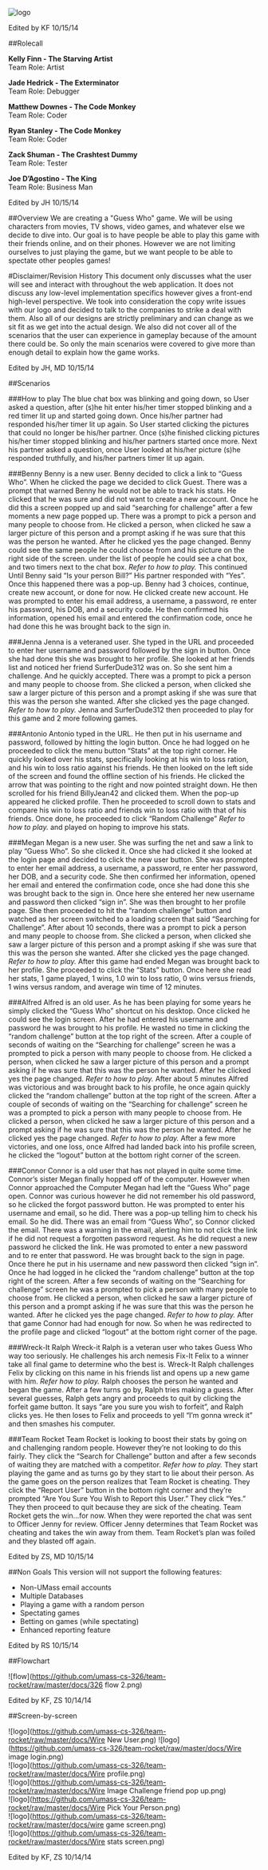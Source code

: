 ![logo](https://github.com/umass-cs-326/team-rocket/raw/master/docs/logo.png)  

Edited by KF  10/15/14

##Rolecall

**Kelly Finn - The Starving Artist**  
Team Role: 			Artist  

**Jade Hedrick - The Exterminator**  
Team Role: 			Debugger  

**Matthew Downes - The Code Monkey**  
Team Role: 			Coder  

**Ryan Stanley - The Code Monkey**  
Team Role:			Coder

**Zack Shuman - The Crashtest Dummy**  
Team Role:			Tester

**Joe D’Agostino - The King**  
Team Role:			Business Man  

Edited by JH  10/15/14


##Overview
We are creating a "Guess Who" game. We will be using characters from movies, TV shows, video games, and whatever else we decide to dive into. Our goal is to have people be able to play this game with their friends online, and on their phones. However we are not limiting ourselves to just playing the game, but we want people to be able to spectate other peoples games!

#Disclaimer/Revision History
This document only discusses what the user will see and interact with throughout the web application. It does not discuss any low-level implementation specifics however gives a front-end high-level perspective. We took into consideration the copy write issues with our logo and decided to talk to the companies to strike a deal with them. Also all of our designs are strictly preliminary and can change as we sit fit as we get into the actual design. We also did not cover all of the scenarios that the user can experience in gameplay because of the amount there could be. So only the main scenarios were covered to give more than enough detail to explain how the game works. 

Edited by JH, MD  10/15/14

##Scenarios

###How to play
The blue chat box was blinking and going down, so User asked a question, after (s)he hit enter his/her timer stopped blinking and a red timer lit up and started going down. Once his/her partner had responded his/her timer lit up again. So User started clicking the pictures that could no longer be his/her partner. Once (s)he finished clicking pictures his/her timer stopped blinking and his/her partners started once more. Next his partner asked a question, once User looked at his/her picture (s)he responded truthfully, and his/her partners timer lit up again.

###Benny
Benny is a new user. Benny decided to click a link to “Guess Who”. When he clicked the page we decided to click Guest. There was a prompt that warned Benny he would not be able to track his stats. He clicked that he was sure and did not want to create a new account. Once he did this a screen popped up and said “searching for challenge”  after a few moments a new page popped up. There was a prompt to pick a person and many people to choose from. He clicked a person, when clicked he saw a larger picture of this person and a prompt asking if he was sure that this was the person he wanted. After he clicked yes the page changed. Benny could see the same people he could choose from and his picture on the right side of the screen. under the list of people he could see a chat box, and two timers next to the chat box. *Refer to how to play.* This continued Until Benny said “Is your person Bill?” His partner responded with “Yes”. Once this happened there was a pop-up. Benny had 3 choices, continue, create new account, or done for now. He clicked create new account. He was prompted to enter his email address, a username, a password, re enter his password, his DOB, and a security code. He then confirmed his information, opened his email and entered the confirmation code, once he had done this he was brought back to the sign in.

###Jenna
Jenna is a veteraned user. She typed in the URL and proceeded to enter her username and password followed by the sign in button. Once she had done this she was brought to her profile. She looked at her friends list and noticed her friend SurferDude312 was on. So she sent him a challenge. And he quickly accepted. There was a prompt to pick a person and many people to choose from. She clicked a person, when clicked she saw a larger picture of this person and a prompt asking if she was sure that this was the person she wanted. After she clicked yes the page changed. *Refer to how to play.* Jenna and SurferDude312 then proceeded to play for this game and 2 more following games.

###Antonio
Antonio typed in the URL. He then put in his username and password, followed by hitting the login button. Once he had logged on he proceeded to click the menu button “Stats” at the top right corner. He quickly looked over his stats, specifically looking at his win to loss ration, and his win to loss ratio against his friends. He then looked on the left side of the screen and found the offline section of his friends. He clicked the arrow that was pointing to the right and now pointed straight down. He then scrolled for his friend BillyJean42 and clicked them. When the pop-up appeared he clicked profile. Then he proceeded to scroll down to stats and compare his win to loss ratio and friends win to loss ratio with that of his friends. Once done, he proceeded to click “Random Challenge” *Refer to how to play.* and played on hoping to improve his stats.

###Megan
Megan is a new user. She was surfing the net and saw a link to play “Guess Who”. So she clicked it. Once she had clicked it she looked at the login page and decided to click the new user button. She was prompted to enter her email address, a username, a password, re enter her password, her DOB, and a security code. She then confirmed her information, opened her email and entered the confirmation code, once she had done this she was brought back to the sign in. Once here she entered her new username and password then clicked “sign in”. She was then brought to her profile page. She then proceeded to hit the “random challenge” button and watched as her screen switched to a loading screen that said “Searching for Challenge”. After about 10 seconds, there was a prompt to pick a person and many people to choose from. She clicked a person, when clicked she saw a larger picture of this person and a prompt asking if she was sure that this was the person she wanted. After she clicked yes the page changed. *Refer to how to play.* After this game had ended Megan was brought back to her profile. She proceeded to click the “Stats” button. Once here she read her stats, 1 game played, 1 wins, 1.0 win to loss ratio, 0 wins versus friends, 1 wins versus random, and average win time of 12 minutes.

###Alfred
Alfred is an old user. As he has been playing for some years he simply clicked the “Guess Who” shortcut on his desktop. Once clicked he could see the login screen. After he had entered his username and password he was brought to his profile. He wasted no time in clicking the “random challenge” button at the top right of the screen. After a couple of seconds of waiting on the “Searching for challenge” screen he was a prompted to pick a person with many people to choose from. He clicked a person, when clicked he saw a larger picture of this person and a prompt asking if he was sure that this was the person he wanted. After he clicked yes the page changed. *Refer to how to play.* After about 5 minutes Alfred was victorious and was brought back to his profile, he once again quickly clicked the “random challenge” button at the top right of the screen. After a couple of seconds of waiting on the “Searching for challenge” screen he was a prompted to pick a person with many people to choose from. He clicked a person, when clicked he saw a larger picture of this person and a prompt asking if he was sure that this was the person he wanted. After he clicked yes the page changed. *Refer to how to play.* After a few more victories, and one loss, once Alfred had landed back into his profile screen, he clicked the “logout” button at the bottom right corner of the screen.

###Connor
Connor is a old user that has not played in quite some time. Connor’s sister Megan finally hopped off of the computer. However when Connor approached the Computer Megan had left the “Guess Who” page open. Connor was curious however he did not remember his old password, so he clicked the forgot password button. He was prompted to enter his username and email, so he did. There was a pop-up telling him to check his email. So he did. There was an email from “Guess Who”, so Connor clicked the email. There was a warning in the email, alerting him to not click the link if he did not request a forgotten password request. As he did request a new password he clicked the link. He was promoted to enter a new password and to re enter that password. He was brought back to the sign in page. Once there he put in his username and new password then clicked “sign in”. Once he had logged in he clicked the “random challenge” button at the top right of the screen. After a few seconds of waiting on the “Searching for challenge” screen he was a prompted to pick a person with many people to choose from. He clicked a person, when clicked he saw a larger picture of this person and a prompt asking if he was sure that this was the person he wanted. After he clicked yes the page changed. *Refer to how to play.* After that game Connor had had enough for now. So when he was redirected to the profile page and clicked “logout” at the bottom right corner of the page.

###Wreck-It Ralph
Wreck-it Ralph is a veteran user who takes Guess Who way too seriously.  He challenges his arch nemesis Fix-It Felix to a winner take all final game to determine who the best is. Wreck-It Ralph challenges Felix by clicking on this name in his friends list and opens up a new game with him. *Refer how to play.* Ralph chooses the person he wanted and began the game. After a few turns go by, Ralph tries making a guess. After several guesses, Ralph gets angry and proceeds to quit by clicking the forfeit game button. It says “are you sure you wish to forfeit”, and Ralph clicks yes. He then loses to Felix and proceeds to yell “I’m gonna wreck it” and then smashes his computer.

###Team Rocket
Team Rocket is looking to boost their stats by going on and challenging random people.  However they’re not looking to do this fairly. They click the “Search for Challenge” button and after a few seconds of waiting they are matched with a competitor. *Refer how to play.* They start playing the game and as turns go by they start to lie about their person. As the game goes on the person realizes that Team Rocket is cheating. They click the “Report User” button in the bottom right corner and they’re prompted “Are You Sure You Wish to Report this User.” They click “Yes.” They then proceed to quit because they are sick of the cheating. Team Rocket gets the win…for now. When they were reported the chat was sent to Officer Jenny for review. Officer Jenny determines that Team Rocket was cheating and takes the win away from them. Team Rocket’s plan was foiled and they blasted off again. 

Edited by ZS, MD  10/15/14

##Non Goals
This version will not support the following features:
- Non-UMass email accounts
- Multiple Databases
- Playing a game with a random person
- Spectating games
- Betting on games (while spectating)
- Enhanced reporting feature

Edited by RS  10/15/14

##Flowchart

![flow](https://github.com/umass-cs-326/team-rocket/raw/master/docs/326 flow 2.png)  

Edited by KF, ZS  10/14/14

##Screen-by-screen

![logo](https://github.com/umass-cs-326/team-rocket/raw/master/docs/Wire New User.png) 
![logo](https://github.com/umass-cs-326/team-rocket/raw/master/docs/Wire image login.png)  
![logo](https://github.com/umass-cs-326/team-rocket/raw/master/docs/Wire profile.png)  
![logo](https://github.com/umass-cs-326/team-rocket/raw/master/docs/Wire Image Challenge friend pop up.png)  
![logo](https://github.com/umass-cs-326/team-rocket/raw/master/docs/Wire Pick Your Person.png)  
![logo](https://github.com/umass-cs-326/team-rocket/raw/master/docs/wire game screen.png)  
![logo](https://github.com/umass-cs-326/team-rocket/raw/master/docs/Wire stats screen.png)  

Edited by KF, ZS  10/14/14
